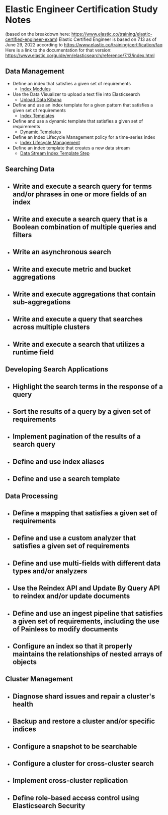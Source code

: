# Elastic Engineer Certification Study Notes
(based on the breakdown here: https://www.elastic.co/training/elastic-certified-engineer-exam)
Elastic Certified Engineer is based on 7.13 as of June 29, 2022 according to https://www.elastic.co/training/certification/faq
Here is a link to the documentation for that version: https://www.elastic.co/guide/en/elasticsearch/reference/7.13/index.html

## Data Management

- Define an index that satisfies a given set of requirements
  - [Index Modules](https://www.elastic.co/guide/en/elasticsearch/reference/7.13/index-modules.html)
- Use the Data Visualizer to upload a text file into Elasticsearch
  - [Upload Data Kibana](https://www.elastic.co/guide/en/kibana/7.13/connect-to-elasticsearch.html#upload-data-kibana)
- Define and use an index template for a given pattern that satisfies a given set of requirements
  - [Index Templates](https://www.elastic.co/guide/en/elasticsearch/reference/7.13/index-templates.html)
- Define and use a dynamic template that satisfies a given set of requirements
  - [Dynamic Templates](https://www.elastic.co/guide/en/elasticsearch/reference/7.13/dynamic-templates.html)
- Define an Index Lifecycle Management policy for a time-series index
  - [Index Lifecycle Management](https://www.elastic.co/guide/en/elasticsearch/reference/7.13/index-lifecycle-management.html)
- Define an index template that creates a new data stream
  - [Data Stream Index Template Step](https://www.elastic.co/guide/en/elasticsearch/reference/7.13/set-up-a-data-stream.html#create-index-template)

## Searching Data

- Write and execute a search query for terms and/or phrases in one or more fields of an index
  - 
- Write and execute a search query that is a Boolean combination of multiple queries and filters
  - 
- Write an asynchronous search
  - 
- Write and execute metric and bucket aggregations
  - 
- Write and execute aggregations that contain sub-aggregations
  - 
- Write and execute a query that searches across multiple clusters
  - 
- Write and execute a search that utilizes a runtime field
  - 

## Developing Search Applications

- Highlight the search terms in the response of a query
  - 
- Sort the results of a query by a given set of requirements
  - 
- Implement pagination of the results of a search query
  - 
- Define and use index aliases
  - 
- Define and use a search template
  - 

## Data Processing

- Define a mapping that satisfies a given set of requirements
  - 
- Define and use a custom analyzer that satisfies a given set of requirements
  - 
- Define and use multi-fields with different data types and/or analyzers
  - 
- Use the Reindex API and Update By Query API to reindex and/or update documents
  - 
- Define and use an ingest pipeline that satisfies a given set of requirements, including the use of Painless to modify documents
  - 
- Configure an index so that it properly maintains the relationships of nested arrays of objects
  - 

## Cluster Management

- Diagnose shard issues and repair a cluster's health
  - 
- Backup and restore a cluster and/or specific indices
  - 
- Configure a snapshot to be searchable
  - 
- Configure a cluster for cross-cluster search
  - 
- Implement cross-cluster replication
  - 
- Define role-based access control using Elasticsearch Security
  - 
